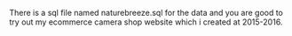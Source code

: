 There is a sql file named naturebreeze.sql for the data and you are good to try out my ecommerce camera shop website which i created at 2015-2016.